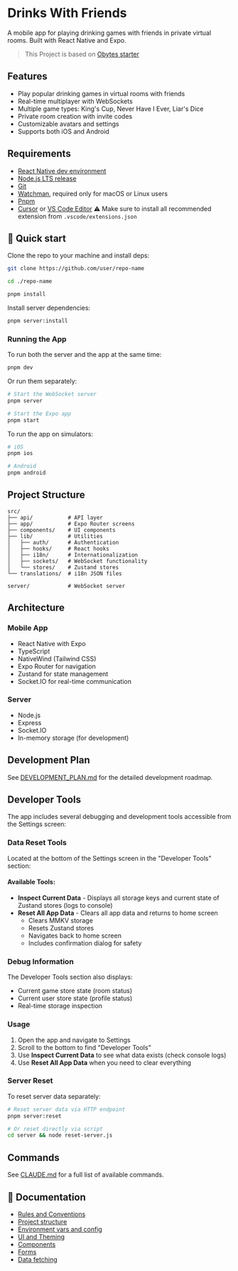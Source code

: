 # Drinks With Friends

A mobile app for playing drinking games with friends in private virtual rooms. Built with React Native and Expo.

> This Project is based on [Obytes starter](https://starter.obytes.com)

## Features

- Play popular drinking games in virtual rooms with friends
- Real-time multiplayer with WebSockets
- Multiple game types: King's Cup, Never Have I Ever, Liar's Dice
- Private room creation with invite codes
- Customizable avatars and settings
- Supports both iOS and Android

## Requirements

- [React Native dev environment ](https://reactnative.dev/docs/environment-setup)
- [Node.js LTS release](https://nodejs.org/en/)
- [Git](https://git-scm.com/)
- [Watchman](https://facebook.github.io/watchman/docs/install#buildinstall), required only for macOS or Linux users
- [Pnpm](https://pnpm.io/installation)
- [Cursor](https://www.cursor.com/) or [VS Code Editor](https://code.visualstudio.com/download) ⚠️ Make sure to install all recommended extension from `.vscode/extensions.json`

## 👋 Quick start

Clone the repo to your machine and install deps:

```sh
git clone https://github.com/user/repo-name

cd ./repo-name

pnpm install
```

Install server dependencies:

```sh
pnpm server:install
```

### Running the App

To run both the server and the app at the same time:

```sh
pnpm dev
```

Or run them separately:

```sh
# Start the WebSocket server
pnpm server

# Start the Expo app
pnpm start
```

To run the app on simulators:

```sh
# iOS
pnpm ios

# Android
pnpm android
```

## Project Structure

```
src/
├── api/           # API layer
├── app/           # Expo Router screens
├── components/    # UI components
├── lib/           # Utilities
│   ├── auth/      # Authentication
│   ├── hooks/     # React hooks
│   ├── i18n/      # Internationalization
│   ├── sockets/   # WebSocket functionality
│   └── stores/    # Zustand stores
└── translations/  # i18n JSON files

server/            # WebSocket server
```

## Architecture

### Mobile App

- React Native with Expo
- TypeScript
- NativeWind (Tailwind CSS)
- Expo Router for navigation
- Zustand for state management
- Socket.IO for real-time communication

### Server

- Node.js
- Express
- Socket.IO
- In-memory storage (for development)

## Development Plan

See [DEVELOPMENT_PLAN.md](./DEVELOPMENT_PLAN.md) for the detailed development roadmap.

## Developer Tools

The app includes several debugging and development tools accessible from the Settings screen:

### Data Reset Tools

Located at the bottom of the Settings screen in the "Developer Tools" section:

#### Available Tools:

- **Inspect Current Data** - Displays all storage keys and current state of Zustand stores (logs to console)
- **Reset All App Data** - Clears all app data and returns to home screen
  - Clears MMKV storage
  - Resets Zustand stores
  - Navigates back to home screen
  - Includes confirmation dialog for safety

### Debug Information

The Developer Tools section also displays:

- Current game store state (room status)
- Current user store state (profile status)
- Real-time storage inspection

### Usage

1. Open the app and navigate to Settings
2. Scroll to the bottom to find "Developer Tools"
3. Use **Inspect Current Data** to see what data exists (check console logs)
4. Use **Reset All App Data** when you need to clear everything

### Server Reset

To reset server data separately:

```sh
# Reset server data via HTTP endpoint
pnpm server:reset

# Or reset directly via script
cd server && node reset-server.js
```

## Commands

See [CLAUDE.md](./CLAUDE.md) for a full list of available commands.

## 📖 Documentation

- [Rules and Conventions](https://starter.obytes.com/getting-started/rules-and-conventions/)
- [Project structure](https://starter.obytes.com/getting-started/project-structure)
- [Environment vars and config](https://starter.obytes.com/getting-started/environment-vars-config)
- [UI and Theming](https://starter.obytes.com/ui-and-theme/ui-theming)
- [Components](https://starter.obytes.com/ui-and-theme/components)
- [Forms](https://starter.obytes.com/ui-and-theme/Forms)
- [Data fetching](https://starter.obytes.com/guides/data-fetching)
